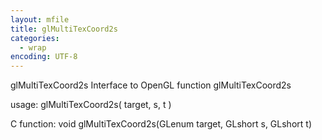 ```yaml
---
layout: mfile
title: glMultiTexCoord2s
categories:
  - wrap
encoding: UTF-8
---
```


glMultiTexCoord2s  Interface to OpenGL function glMultiTexCoord2s

usage:  glMultiTexCoord2s( target, s, t )

C function:  void glMultiTexCoord2s(GLenum target, GLshort s, GLshort t)